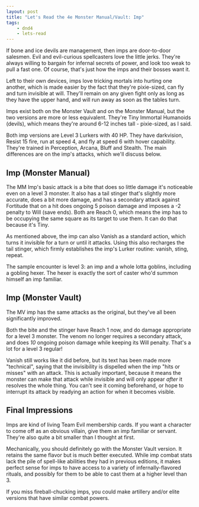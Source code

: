```yaml
---
layout: post
title: "Let's Read the 4e Monster Manual/Vault: Imp"
tags:
    - dnd4
    - lets-read
---
```


If bone and ice devils are management, then imps are door-to-door salesmen. Evil
and evil-curious spellcasters love the little jerks. They're always willing to
bargain for infernal secrets of power, and look too weak to pull a fast one. Of
course, that's just how the imps and their bosses want it.

Left to their own devices, imps love tricking mortals into hurting one another,
which is made easier by the fact that they're pixie-sized, can fly and turn
invisible at will. They'll remain on any given fight only as long as they have
the upper hand, and will run away as soon as the tables turn.

Imps exist both on the Monster Vault and on the Monster Manual, but the two
versions are more or less equivalent. They're Tiny Immortal Humanoids (devils),
which means they're around 6-12 inches tall - pixie-sized, as I said.

Both imp versions are Level 3 Lurkers with 40 HP. They have darkvision, Resist
15 fire, run at speed 4, and fly at speed 6 with hover capability. They're
trained in Perception, Arcana, Bluff and Stealth. The main differences are on
the imp's attacks, which we'll discuss below.

## Imp (Monster Manual)

The MM Imp's basic attack is a bite that does so little damage it's noticeable
even on a level 3 monster. It also has a tail stinger that's slightly more
accurate, does a bit more damage, and has a secondary attack against Fortitude
that on a hit does ongoing 5 poison damage and imposes a -2 penalty to Will
(save ends). Both are Reach 0, which means the imp has to be occupying the same
square as its target to use them. It can do that because it's Tiny.

As mentioned above, the imp can also Vanish as a standard action, which turns it
invisible for a turn or until it attacks. Using this also recharges the tail
stinger, which firmly establishes the imp's Lurker routine: vanish, sting,
repeat.

The sample encounter is level 3: an imp and a whole lotta goblins, including a
gobling hexer. The hexer is exactly the sort of caster who'd summon himself an
imp familiar.

## Imp (Monster Vault)

The MV imp has the same attacks as the original, but they've all been
significantly improved.

Both the bite and the stinger have Reach 1 now, and do damage appropriate for a
level 3 monster. The venom no longer requires a secondary attack, and does _10_
ongoing poison damage while keeping its Will penalty. That's a lot for a level 3
regular!

Vanish still works like it did before, but its text has been made more
"technical", saying that the invisibility is dispelled when the imp "hits or
misses" with an attack. This is actually important, because it means the monster
can make that attack while invisible and will only appear _after_ it resolves
the whole thing. You can't see it coming beforehand, or hope to interrupt its
attack by readying an action for when it becomes visible.

## Final Impressions

Imps are kind of living Team Evil membership cards. If you want a character to
come off as an obvious villain, give them an imp familiar or servant. They're
also quite a bit smaller than I thought at first.

Mechanically, you should definitely go with the Monster Vault version. It
retains the same flavor but is much better executed. While imp combat stats lack
the pile of spell-like abilities they had in previous editions, it makes perfect
sense for imps to have access to a variety of infernally-flavored rituals, and
possibly for them to be able to cast them at a higher level than 3.

If you miss fireball-chucking imps, you could make artillery and/or elite
versions that have similar combat powers.
